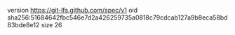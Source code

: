 version https://git-lfs.github.com/spec/v1
oid sha256:51684642fbc546e7d2a426259735a0818c79cdcab127a9b8eca58bd83bde8e12
size 26
